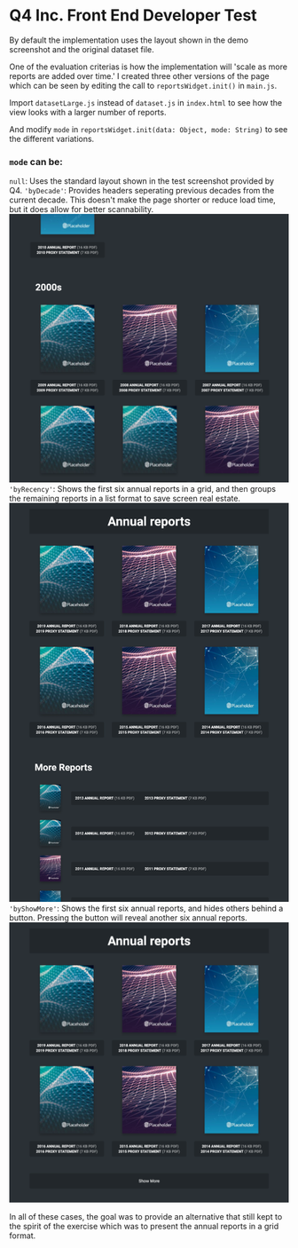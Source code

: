 # Q4 Inc. Front End Developer Test

By default the implementation uses the layout shown in the demo screenshot and the original dataset file.

One of the evaluation criterias is how the implementation will 'scale as more reports are added over time.' I created three other versions of the page which can be seen by editing the call to `reportsWidget.init()` in `main.js`.

Import `datasetLarge.js` instead of `dataset.js` in `index.html` to see how the view looks with a larger number of reports.

And modify `mode` in `reportsWidget.init(data: Object, mode: String)` to see the different variations. 

### `mode` can be:

`null`: Uses the standard layout shown in the test screenshot provided by Q4.
`'byDecade'`: Provides headers seperating previous decades from the current decade. This doesn't make the page shorter or reduce load time, but it does allow for better scannability.
![alt text](demo_images/byDecade.png "Reports grouped by decade")
`'byRecency'`: Shows the first six annual reports in a grid, and then groups the remaining reports in a list format to save screen real estate.
![alt text](demo_images/byRecency.png "Reports separated by most recent")
`'byShowMore'`: Shows the first six annual reports, and hides others behind a button. Pressing the button will reveal another six annual reports.
![alt text](demo_images/byShowMore.png "Reports hidden beneath show more")

In all of these cases, the goal was to provide an alternative that still kept to the spirit of the exercise which was to present the annual reports in a grid format.
